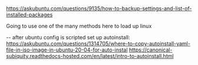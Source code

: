 https://askubuntu.com/questions/9135/how-to-backup-settings-and-list-of-installed-packages

Going to use one of the many methods here to load up linux

-- after ubuntu config is scripted set up autoinstall:
https://askubuntu.com/questions/1314705/where-to-copy-autoinstall-yaml-file-in-iso-image-in-ubuntu-20-04-for-auto-instal
https://canonical-subiquity.readthedocs-hosted.com/en/latest/intro-to-autoinstall.html
